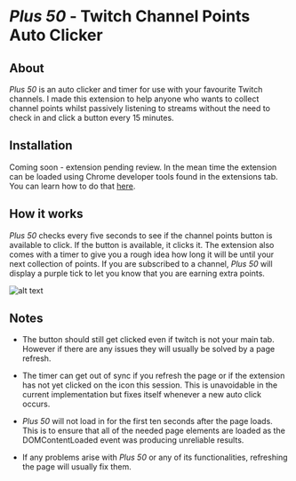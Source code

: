 # *Plus 50* - Twitch Channel Points Auto Clicker

## About

*Plus 50*  is an auto clicker and timer for use with your favourite Twitch channels. I made this extension to help anyone who wants to collect channel points whilst passively listening to streams without the need to check in and click a button every 15 minutes.

## Installation

Coming soon - extension pending review. In the mean time the extension can be loaded using Chrome developer tools found in the extensions tab. You can learn how to do that [here](https://webkul.com/blog/how-to-install-the-unpacked-extension-in-chrome/#:~:text=Follow%20the%20steps%20to%20load,Then%20Select%20Extensions.&text=Click%20on%20Load%20Unpacked%20and%20select%20your%20Unzip%20folder.).

## How it works

*Plus 50* checks every five seconds to see if the channel points button is available to click. If the button is available, it clicks it. The extension also comes with a timer to give you a rough idea how long it will be until your next collection of points. If you are subscribed to a channel, *Plus 50* will display a purple tick to let you know that you are earning extra points.

![alt text](https://i.imgur.com/ZWdpWXw.png)

## Notes

* The button should still get clicked even if twitch is not your main tab. However if there are any issues they will usually be solved by a page refresh.

* The timer can get out of sync if you refresh the page or if the extension has not yet clicked on the icon this session. This is unavoidable in the current implementation but fixes itself whenever a new auto click occurs.

* *Plus 50* will not load in for the first ten seconds after the page loads. This is to ensure that all of the needed page elements are loaded as the DOMContentLoaded event was producing unreliable results.

* If any problems arise with *Plus 50* or any of its functionalities, refreshing the page will usually fix them.